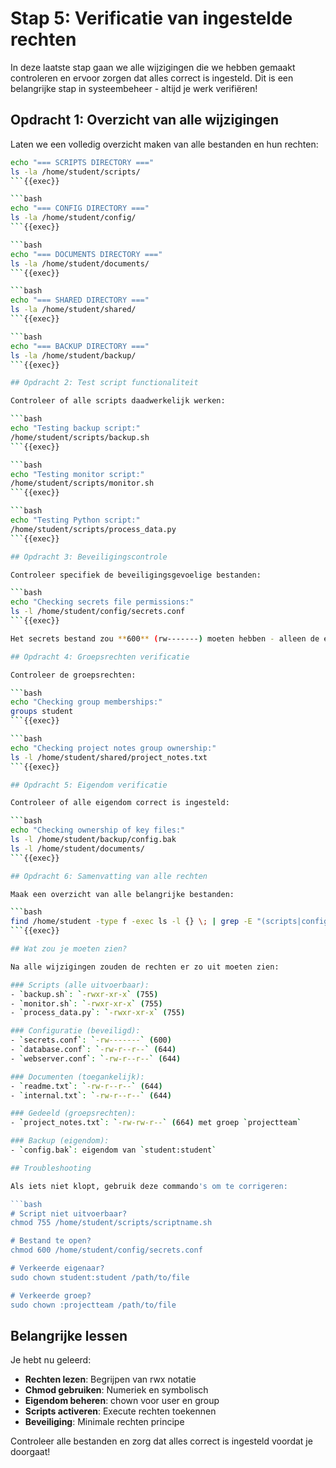 # Stap 5: Verificatie van ingestelde rechten

In deze laatste stap gaan we alle wijzigingen die we hebben gemaakt controleren en ervoor zorgen dat alles correct is ingesteld. Dit is een belangrijke stap in systeembeheer - altijd je werk verifiëren!

## Opdracht 1: Overzicht van alle wijzigingen

Laten we een volledig overzicht maken van alle bestanden en hun rechten:

```bash
echo "=== SCRIPTS DIRECTORY ==="
ls -la /home/student/scripts/
```{{exec}}

```bash
echo "=== CONFIG DIRECTORY ==="
ls -la /home/student/config/
```{{exec}}

```bash
echo "=== DOCUMENTS DIRECTORY ==="
ls -la /home/student/documents/
```{{exec}}

```bash
echo "=== SHARED DIRECTORY ==="
ls -la /home/student/shared/
```{{exec}}

```bash
echo "=== BACKUP DIRECTORY ==="
ls -la /home/student/backup/
```{{exec}}

## Opdracht 2: Test script functionaliteit

Controleer of alle scripts daadwerkelijk werken:

```bash
echo "Testing backup script:"
/home/student/scripts/backup.sh
```{{exec}}

```bash
echo "Testing monitor script:"
/home/student/scripts/monitor.sh
```{{exec}}

```bash
echo "Testing Python script:"
/home/student/scripts/process_data.py
```{{exec}}

## Opdracht 3: Beveiligingscontrole

Controleer specifiek de beveiligingsgevoelige bestanden:

```bash
echo "Checking secrets file permissions:"
ls -l /home/student/config/secrets.conf
```{{exec}}

Het secrets bestand zou **600** (rw-------) moeten hebben - alleen de eigenaar kan lezen en schrijven.

## Opdracht 4: Groepsrechten verificatie

Controleer de groepsrechten:

```bash
echo "Checking group memberships:"
groups student
```{{exec}}

```bash
echo "Checking project notes group ownership:"
ls -l /home/student/shared/project_notes.txt
```{{exec}}

## Opdracht 5: Eigendom verificatie

Controleer of alle eigendom correct is ingesteld:

```bash
echo "Checking ownership of key files:"
ls -l /home/student/backup/config.bak
ls -l /home/student/documents/
```{{exec}}

## Opdracht 6: Samenvatting van alle rechten

Maak een overzicht van alle belangrijke bestanden:

```bash
find /home/student -type f -exec ls -l {} \; | grep -E "(scripts|config|documents|shared|backup)" | head -20
```{{exec}}

## Wat zou je moeten zien?

Na alle wijzigingen zouden de rechten er zo uit moeten zien:

### Scripts (alle uitvoerbaar):
- `backup.sh`: `-rwxr-xr-x` (755)
- `monitor.sh`: `-rwxr-xr-x` (755)  
- `process_data.py`: `-rwxr-xr-x` (755)

### Configuratie (beveiligd):
- `secrets.conf`: `-rw-------` (600)
- `database.conf`: `-rw-r--r--` (644)
- `webserver.conf`: `-rw-r--r--` (644)

### Documenten (toegankelijk):
- `readme.txt`: `-rw-r--r--` (644)
- `internal.txt`: `-rw-r--r--` (644)

### Gedeeld (groepsrechten):
- `project_notes.txt`: `-rw-rw-r--` (664) met groep `projectteam`

### Backup (eigendom):
- `config.bak`: eigendom van `student:student`

## Troubleshooting

Als iets niet klopt, gebruik deze commando's om te corrigeren:

```bash
# Script niet uitvoerbaar?
chmod 755 /home/student/scripts/scriptname.sh

# Bestand te open?
chmod 600 /home/student/config/secrets.conf

# Verkeerde eigenaar?
sudo chown student:student /path/to/file

# Verkeerde groep?
sudo chown :projectteam /path/to/file
```

## Belangrijke lessen

Je hebt nu geleerd:
- **Rechten lezen**: Begrijpen van rwx notatie
- **Chmod gebruiken**: Numeriek en symbolisch
- **Eigendom beheren**: chown voor user en group
- **Scripts activeren**: Execute rechten toekennen
- **Beveiliging**: Minimale rechten principe

Controleer alle bestanden en zorg dat alles correct is ingesteld voordat je doorgaat!